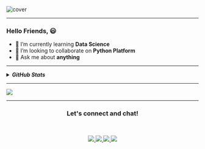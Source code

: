 <!-- CSS -->
<link rel="stylesheet" href="https://cdn.jsdelivr.net/npm/bootstrap@4.5.3/dist/css/bootstrap.min.css" integrity="sha384-TX8t27EcRE3e/ihU7zmQxVncDAy5uIKz4rEkgIXeMed4M0jlfIDPvg6uqKI2xXr2" crossorigin="anonymous">


![cover](https://user-images.githubusercontent.com/36874105/99150821-2ec0e500-26bd-11eb-8656-53b589074139.png)


<hr>

### Hello Friends,  :smiley:

<!--
**aparna-u/aparna-u** is a ✨ _special_ ✨ repository because its `README.md` (this file) appears on your GitHub profile.

Here are some ideas to get you started:
- 🔭 I’m currently working on learning Data Science 
- 🤔 I’m looking for help with ...
- ⚡ Fun fact: ...
-->

- 🌱 I’m currently learning **Data Science**
- 👯 I’m looking to collaborate on **Python Platform**
- 💬 Ask me about **anything**

<hr>

<details>
<summary>
<i><b>GitHub Stats</b></i>
</summary>

<img src="https://github-readme-stats.vercel.app/api?username=aparna-u&show_icons=true&title_color=ffffff&icon_color=34abeb&text_color=daf7dc&bg_color=151515">

</details>

<hr>

<img src="https://github-readme-stats.vercel.app/api/top-langs/?username=aparna-u&layout=compact&show_icons=true&title_color=ffffff&icon_color=34abeb&text_color=daf7dc&bg_color=151515"/>

<!--<table>
  <tr>
    <td valign="right"><img src="https://github-readme-stats.vercel.app/api/top-langs/?username=aparna-u&layout=compact&show_icons=true&title_color=ffffff&icon_color=34abeb&text_color=daf7dc&bg_color=151515"/></td>
    <td valign="left"><img src="https://github-readme-stats.vercel.app/api?username=aparna-u&show_icons=true&title_color=ffffff&icon_color=34abeb&text_color=daf7dc&bg_color=151515"/></td>
    
  </tr>
</table>
-->
<hr>

<div>
  <h3 align="center">
    <b>Let's connect and chat!</b>
   </h3>
  
  <br>
<p align="center">
 <a href="" rel="nofollow" >
   <img src="https://camo.githubusercontent.com/e1c2fd3bcd4ed13889ed78d1e814261a7cfbc79ae826198b7813850b15a8d956/68747470733a2f2f696d672e736869656c64732e696f2f62616467652f747769747465722d2532333144413146322e7376673f267374796c653d666f722d7468652d6261646765266c6f676f3d74776974746572266c6f676f436f6c6f723d7768697465" > 
</a>

<a href="https://aparna-u.hashnode.dev/" rel="nofollow">
<img src="https://camo.githubusercontent.com/8f96745f5c52581d9fba69fe886f05b2a8c7c994618fd911fdbbb241d7f7d9d3/68747470733a2f2f696d672e736869656c64732e696f2f62616467652f486173686e6f64652d2532333030373742352e7376673f267374796c653d666f722d7468652d6261646765266c6f676f3d486173686e6f6465266c6f676f436f6c6f723d7768697465" class="padding">
</a>

<a href="https://www.linkedin.com/in/aparna-udayakumar" rel="nofollow">
<img src="https://camo.githubusercontent.com/015fef11ef07fffa4a54e3b3bcef5dd7b93f0add902973a4abf83fca80bb0bbc/68747470733a2f2f696d672e736869656c64732e696f2f62616467652f6c696e6b6564696e2d626c75652e7376673f267374796c653d666f722d7468652d6261646765266c6f676f3d6c696e6b6564696e266c6f676f436f6c6f723d7768697465" class="padding">
</a>
<!-- gmail-->
<a href="aparnaukumar@gmail.com" rel="nofollow">
<img src="https://camo.githubusercontent.com/36e8ddc2cc525629d5b25538fbd4a1ac43498b4dd3093b46eaddc98637a22210/68747470733a2f2f696d672e736869656c64732e696f2f62616467652f676d61696c2d6331343433383f267374796c653d666f722d7468652d6261646765266c6f676f3d676d61696c266c6f676f436f6c6f723d7768697465" class="padding">
</a>

</p>
</div>


<!--![Visitor Count](https://profile-counter.glitch.me/{aparna-u}/count.svg)
-->












